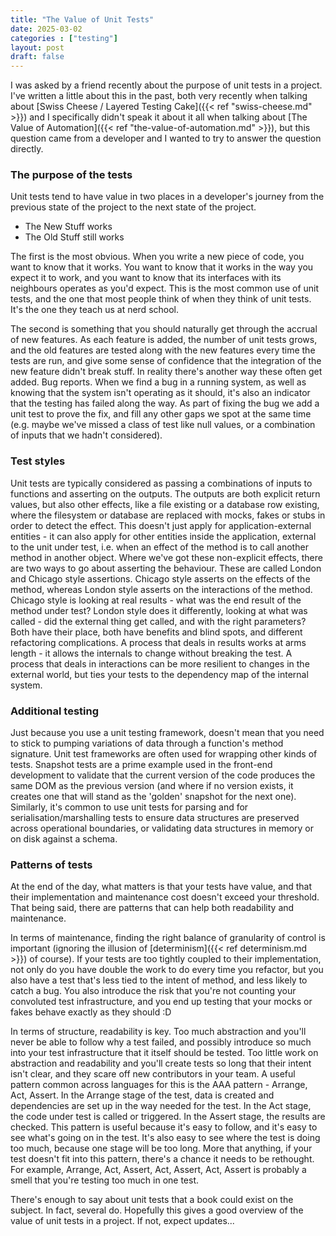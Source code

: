 ```yaml
---
title: "The Value of Unit Tests"
date: 2025-03-02
categories : ["testing"]
layout: post
draft: false
---
```


I was asked by a friend recently about the purpose of unit tests in a project. I've written a little about this in the past, both very recently when talking about [Swiss Cheese / Layered Testing Cake]({{< ref "swiss-cheese.md" >}}) and I specifically didn't speak it about it all when talking about [The Value of Automation]({{< ref "the-value-of-automation.md" >}}), but this question came from a developer and I wanted to try to answer the question directly.

### The purpose of the tests

Unit tests tend to have value in two places in a developer's journey from the previous state of the project to the next state of the project.

- The New Stuff works
- The Old Stuff still works

The first is the most obvious. When you write a new piece of code, you want to know that it works. You want to know that it works in the way you expect it to work, and you want to know that its interfaces with its neighbours operates as you'd expect. This is the most common use of unit tests, and the one that most people think of when they think of unit tests. It's the one they teach us at nerd school.

The second is something that you should naturally get through the accrual of new features. As each feature is added, the number of unit tests grows, and the old features are tested along with the new features every time the tests are run, and give some sense of confidence that the integration of the new feature didn't break stuff. In reality there's another way these often get added. Bug reports. When we find a bug in a running system, as well as knowing that the system isn't operating as it should, it's also an indicator that the testing has failed along the way. As part of fixing the bug we add a unit test to prove the fix, and fill any other gaps we spot at the same time (e.g. maybe we've missed a class of test like null values, or a combination of inputs that we hadn't considered).

### Test styles

Unit tests are typically considered as passing a combinations of inputs to functions and asserting on the outputs. The outputs are both explicit return values, but also other effects, like a file existing or a database row existing, where the filesystem or database are replaced with mocks, fakes or stubs in order to detect the effect. This doesn't just apply for application-external entities - it can also apply for other entities inside the application, external to the unit under test, i.e. when an effect of the method is to call another method in another object. Where we've got these non-explicit effects, there are two ways to go about asserting the behaviour. These are called London and Chicago style assertions. Chicago style asserts on the effects of the method, whereas London style asserts on the interactions of the method. Chicago style is looking at real results - what was the end result of the method under test? London style does it differently, looking at what was called - did the external thing get called, and with the right parameters? Both have their place, both have benefits and blind spots, and different refactoring complications. A process that deals in results works at arms length - it allows the internals to change without breaking the test. A process that deals in interactions can be more resilient to changes in the external world, but ties your tests to the dependency map of the internal system.

### Additional testing

Just because you use a unit testing framework, doesn't mean that you need to stick to pumping variations of data through a function's method signature. Unit test frameworks are often used for wrapping other kinds of tests. Snapshot tests are a prime example used in the front-end development to validate that the current version of the code produces the same DOM as the previous version (and where if no version exists, it creates one that will stand as the 'golden' snapshot for the next one). Similarly, it's common to use unit tests for parsing and for serialisation/marshalling tests to ensure data structures are preserved across operational boundaries, or validating data structures in memory or on disk against a schema. 

### Patterns of tests

At the end of the day, what matters is that your tests have value, and that their implementation and maintenance cost doesn't exceed your threshold. That being said, there are patterns that can help both readability and maintenance.

In terms of maintenance, finding the right balance of granularity of control is important (ignoring the illusion of [determinism]({{< ref determinism.md >}}) of course). If your tests are too tightly coupled to their implementation, not only do you have double the work to do every time you refactor, but you also have a test that's less tied to the intent of method, and less likely to catch a bug. You also introduce the risk that you're not counting your convoluted test infrastructure, and you end up testing that your mocks or fakes behave exactly as they should :D

In terms of structure, readability is key. Too much abstraction and you'll never be able to follow why a test failed, and possibly introduce so much into your test infrastructure that it itself should be tested. Too little work on abstraction and readability and you'll create tests so long that their intent isn't clear, and they scare off new contributors in your team. A useful pattern common across languages for this is the AAA pattern - Arrange, Act, Assert. In the Arrange stage of the test, data is created and dependencies are set up in the way needed for the test. In the Act stage, the code under test is called or triggered. In the Assert stage, the results are checked. This pattern is useful because it's easy to follow, and it's easy to see what's going on in the test. It's also easy to see where the test is doing too much, because one stage will be too long. More that anything, if your test doesn't fit into this pattern, there's a chance it needs to be rethought. For example, Arrange, Act, Assert, Act, Assert, Act, Assert is probably a smell that you're testing too much in one test.

There's enough to say about unit tests that a book could exist on the subject. In fact, several do. Hopefully this gives a good overview of the value of unit tests in a project. If not, expect updates...
